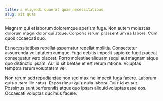 ```yaml
---
title: a eligendi quaerat quae necessitatibus
slug: sit quas
---
```


Magnam qui et laborum doloremque aperiam fuga. Non autem molestias dolorum magni dolor qui atque. Corporis rerum praesentium ea labore. Cum quos occaecati quo.

Et necessitatibus repellat aspernatur repellat mollitia. Consectetur assumenda voluptatem cumque. Fuga debitis impedit sapiente fugit placeat consequatur vero placeat. Porro molestiae aliquam sequi aut magnam atque quo distinctio ipsam. Aut id sit beatae et est rerum ratione. Voluptas tempora rerum voluptatem vel.

Non rerum sed repudiandae non sed maxime impedit fuga facere. Laborum quia autem illo natus. Et possimus quis nulla labore. Quis id ex aut. Possimus sunt perferendis atque quo ipsam aliquid voluptas esse eos. Occaecati voluptas ducimus facere.
